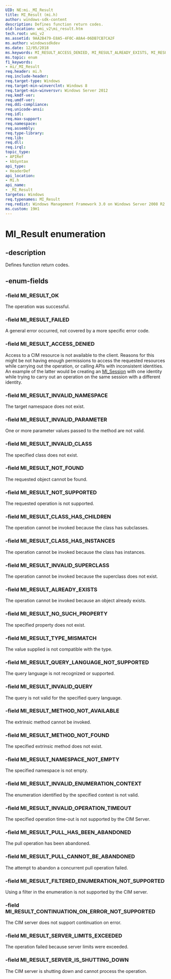 ```yaml
---
UID: NE:mi._MI_Result
title: MI_Result (mi.h)
author: windows-sdk-content
description: Defines function return codes.
old-location: wmi_v2\mi_result.htm
tech.root: wmi_v2
ms.assetid: 9AA2B479-E8A5-4F0C-A8A4-06DB7CB7CA2F
ms.author: windowssdkdev
ms.date: 12/05/2018
ms.keywords: MI_RESULT_ACCESS_DENIED, MI_RESULT_ALREADY_EXISTS, MI_RESULT_CLASS_HAS_CHILDREN, MI_RESULT_CLASS_HAS_INSTANCES, MI_RESULT_CONTINUATION_ON_ERROR_NOT_SUPPORTED, MI_RESULT_FAILED, MI_RESULT_FILTERED_ENUMERATION_NOT_SUPPORTED, MI_RESULT_INVALID_CLASS, MI_RESULT_INVALID_ENUMERATION_CONTEXT, MI_RESULT_INVALID_NAMESPACE, MI_RESULT_INVALID_OPERATION_TIMEOUT, MI_RESULT_INVALID_PARAMETER, MI_RESULT_INVALID_QUERY, MI_RESULT_INVALID_SUPERCLASS, MI_RESULT_METHOD_NOT_AVAILABLE, MI_RESULT_METHOD_NOT_FOUND, MI_RESULT_NAMESPACE_NOT_EMPTY, MI_RESULT_NOT_FOUND, MI_RESULT_NOT_SUPPORTED, MI_RESULT_NO_SUCH_PROPERTY, MI_RESULT_OK, MI_RESULT_PULL_CANNOT_BE_ABANDONED, MI_RESULT_PULL_HAS_BEEN_ABANDONED, MI_RESULT_QUERY_LANGUAGE_NOT_SUPPORTED, MI_RESULT_SERVER_IS_SHUTTING_DOWN, MI_RESULT_SERVER_LIMITS_EXCEEDED, MI_RESULT_TYPE_MISMATCH, MI_Result, MI_Result enumeration [Windows Management Infrastructure (MI)], _MI_Result, _MI_Result enumeration [Windows Management Infrastructure (MI)], mi/MI_RESULT_ACCESS_DENIED, mi/MI_RESULT_ALREADY_EXISTS, mi/MI_RESULT_CLASS_HAS_CHILDREN, mi/MI_RESULT_CLASS_HAS_INSTANCES, mi/MI_RESULT_CONTINUATION_ON_ERROR_NOT_SUPPORTED, mi/MI_RESULT_FAILED, mi/MI_RESULT_FILTERED_ENUMERATION_NOT_SUPPORTED, mi/MI_RESULT_INVALID_CLASS, mi/MI_RESULT_INVALID_ENUMERATION_CONTEXT, mi/MI_RESULT_INVALID_NAMESPACE, mi/MI_RESULT_INVALID_OPERATION_TIMEOUT, mi/MI_RESULT_INVALID_PARAMETER, mi/MI_RESULT_INVALID_QUERY, mi/MI_RESULT_INVALID_SUPERCLASS, mi/MI_RESULT_METHOD_NOT_AVAILABLE, mi/MI_RESULT_METHOD_NOT_FOUND, mi/MI_RESULT_NAMESPACE_NOT_EMPTY, mi/MI_RESULT_NOT_FOUND, mi/MI_RESULT_NOT_SUPPORTED, mi/MI_RESULT_NO_SUCH_PROPERTY, mi/MI_RESULT_OK, mi/MI_RESULT_PULL_CANNOT_BE_ABANDONED, mi/MI_RESULT_PULL_HAS_BEEN_ABANDONED, mi/MI_RESULT_QUERY_LANGUAGE_NOT_SUPPORTED, mi/MI_RESULT_SERVER_IS_SHUTTING_DOWN, mi/MI_RESULT_SERVER_LIMITS_EXCEEDED, mi/MI_RESULT_TYPE_MISMATCH, mi/MI_Result, wmi._mi_result, wmi_v2.mi_result
ms.topic: enum
f1_keywords:
- mi/_MI_Result
req.header: mi.h
req.include-header: 
req.target-type: Windows
req.target-min-winverclnt: Windows 8
req.target-min-winversvr: Windows Server 2012
req.kmdf-ver: 
req.umdf-ver: 
req.ddi-compliance: 
req.unicode-ansi: 
req.idl: 
req.max-support: 
req.namespace: 
req.assembly: 
req.type-library: 
req.lib: 
req.dll: 
req.irql: 
topic_type:
- APIRef
- kbSyntax
api_type:
- HeaderDef
api_location:
- Mi.h
api_name:
- _MI_Result
targetos: Windows
req.typenames: MI_Result
req.redist: Windows Management Framework 3.0 on Windows Server 2008 R2 with SP1, Windows 7 with SP1, and Windows Server 2008 with SP2
ms.custom: 19H1
---
```


# MI_Result enumeration


## -description


Defines function return codes.


## -enum-fields




### -field MI_RESULT_OK

The operation was successful.


### -field MI_RESULT_FAILED

A general error occurred, not covered by a more specific error code.


### -field MI_RESULT_ACCESS_DENIED

Access to a CIM resource is not available to the client. Reasons for this might be not having enough permissions to access the requested resources while carrying out the operation, 
or calling APIs with inconsistent identities. An example of the latter would be creating an <a href="https://docs.microsoft.com/windows/desktop/api/mi/ns-mi-mi_session">MI_Session</a> with one identity while trying to carry out an operation on the same session with a different identity.


### -field MI_RESULT_INVALID_NAMESPACE

The target namespace does not exist.


### -field MI_RESULT_INVALID_PARAMETER

One or more parameter values passed to the method are not valid.


### -field MI_RESULT_INVALID_CLASS

The specified class does not exist.


### -field MI_RESULT_NOT_FOUND

The requested object cannot be found.


### -field MI_RESULT_NOT_SUPPORTED

The requested operation is not supported.


### -field MI_RESULT_CLASS_HAS_CHILDREN

The operation cannot be invoked because the class has subclasses.


### -field MI_RESULT_CLASS_HAS_INSTANCES

The operation cannot be invoked because the class has instances.


### -field MI_RESULT_INVALID_SUPERCLASS

The operation cannot be invoked because the superclass does not exist.


### -field MI_RESULT_ALREADY_EXISTS

The operation cannot be invoked because an object already exists.


### -field MI_RESULT_NO_SUCH_PROPERTY

The specified property does not exist.


### -field MI_RESULT_TYPE_MISMATCH

The value supplied is not compatible with the type.


### -field MI_RESULT_QUERY_LANGUAGE_NOT_SUPPORTED

The query language is not recognized or supported.


### -field MI_RESULT_INVALID_QUERY

The query is not valid for the specified query language.


### -field MI_RESULT_METHOD_NOT_AVAILABLE

The extrinsic method cannot be invoked.


### -field MI_RESULT_METHOD_NOT_FOUND

The specified extrinsic method does not exist.


### -field MI_RESULT_NAMESPACE_NOT_EMPTY

The specified namespace is not empty.


### -field MI_RESULT_INVALID_ENUMERATION_CONTEXT

The enumeration identified by the specified context is not valid.


### -field MI_RESULT_INVALID_OPERATION_TIMEOUT

The specified operation time-out is not supported by the CIM Server.


### -field MI_RESULT_PULL_HAS_BEEN_ABANDONED

The pull operation has been abandoned.


### -field MI_RESULT_PULL_CANNOT_BE_ABANDONED

The attempt to abandon a concurrent pull operation failed.


### -field MI_RESULT_FILTERED_ENUMERATION_NOT_SUPPORTED

Using a filter in the enumeration is not supported by the CIM server.


### -field MI_RESULT_CONTINUATION_ON_ERROR_NOT_SUPPORTED

The CIM server does not support continuation on error.


### -field MI_RESULT_SERVER_LIMITS_EXCEEDED

The operation failed because server limits were exceeded.


### -field MI_RESULT_SERVER_IS_SHUTTING_DOWN

The CIM server is shutting down and cannot process the operation.

